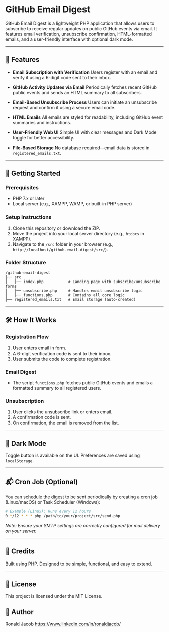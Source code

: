 # GitHub Email Digest

GitHub Email Digest is a lightweight PHP application that allows users to subscribe to receive regular updates on public GitHub events via email. It features email verification, unsubscribe confirmation, HTML-formatted emails, and a user-friendly interface with optional dark mode.

---

## 🌟 Features

* **Email Subscription with Verification**
  Users register with an email and verify it using a 6-digit code sent to their inbox.

* **GitHub Activity Updates via Email**
  Periodically fetches recent GitHub public events and sends an HTML summary to all subscribers.

* **Email-Based Unsubscribe Process**
  Users can initiate an unsubscribe request and confirm it using a secure email code.

* **HTML Emails**
  All emails are styled for readability, including GitHub event summaries and instructions.

* **User-Friendly Web UI**
  Simple UI with clear messages and Dark Mode toggle for better accessibility.

* **File-Based Storage**
  No database required—email data is stored in `registered_emails.txt`.

---

## 🚀 Getting Started

### Prerequisites

* PHP 7.x or later
* Local server (e.g., XAMPP, WAMP, or built-in PHP server)

### Setup Instructions

1. Clone this repository or download the ZIP.
2. Move the project into your local server directory (e.g., `htdocs` in XAMPP).
3. Navigate to the `/src` folder in your browser (e.g., `http://localhost/github-email-digest/src/`).

### Folder Structure

```
/github-email-digest
├── src
│   ├── index.php           # Landing page with subscribe/unsubscribe forms
│   ├── unsubscribe.php     # Handles email unsubscribe logic
│   ├── functions.php       # Contains all core logic
├── registered_emails.txt   # Email storage (auto-created)
```

---

## 🛠 How It Works

### Registration Flow

1. User enters email in form.
2. A 6-digit verification code is sent to their inbox.
3. User submits the code to complete registration.

### Email Digest

* The script `functions.php` fetches public GitHub events and emails a formatted summary to all registered users.

### Unsubscription

1. User clicks the unsubscribe link or enters email.
2. A confirmation code is sent.
3. On confirmation, the email is removed from the list.

---

## 🎨 Dark Mode

Toggle button is available on the UI. Preferences are saved using `localStorage`.

---

## 📬 Cron Job (Optional)

You can schedule the digest to be sent periodically by creating a cron job (Linux/macOS) or Task Scheduler (Windows):

```sh
# Example (Linux): Runs every 12 hours
0 */12 * * * php /path/to/your/project/src/send.php
```

*Note: Ensure your SMTP settings are correctly configured for mail delivery on your server.*

---

## 🙌 Credits

Built using PHP. Designed to be simple, functional, and easy to extend.

---

## 📄 License

This project is licensed under the MIT License.

## 🙋 Author

Ronald Jacob
https://www.linkedin.com/in/ronaldjacob/